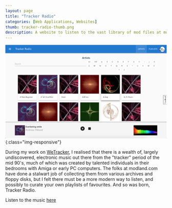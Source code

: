 ```yaml
---
layout: page
title: "Tracker Radio"
categories: [Web Applications, Websites]
thumb: tracker-radio-thumb.png
description: A website to listen to the vast library of mod files at modland.com
---
```


![Tracker Radio](/images/portfolio/tracker-radio.png){:class="img-responsive"}

During my work on [WeTracker](/pages/wetracker.html), I realised that there is
a wealth of, largely undiscovered, electronic music out there from the
"tracker" period of the mid 90's, much of which was created by talented
individuals in their bedrooms with Amiga or early PC computers. The folks at
modland.com have done a stalwart job of collecting them from various archives
and floppy disks, but I felt there must be a more modern way to listen, and
possibly to curate your own playlists of favourites. And so was born, Tracker
Radio.

Listen to the music [here](https://indigobeetle.pythonanywhere.com)
